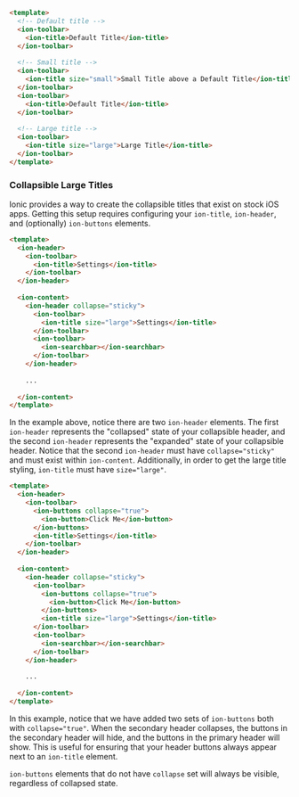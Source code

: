 ```html
<template>
  <!-- Default title -->
  <ion-toolbar>
    <ion-title>Default Title</ion-title>
  </ion-toolbar>
  
  <!-- Small title -->
  <ion-toolbar>
    <ion-title size="small">Small Title above a Default Title</ion-title>
  </ion-toolbar>
  <ion-toolbar>
    <ion-title>Default Title</ion-title>
  </ion-toolbar>
  
  <!-- Large title -->
  <ion-toolbar>
    <ion-title size="large">Large Title</ion-title>
  </ion-toolbar>
</template>
```

### Collapsible Large Titles

Ionic provides a way to create the collapsible titles that exist on stock iOS apps. Getting this setup requires configuring your `ion-title`, `ion-header`, and (optionally) `ion-buttons` elements.

```html
<template>
  <ion-header>
    <ion-toolbar>    
      <ion-title>Settings</ion-title>               
    </ion-toolbar>
  </ion-header>
  
  <ion-content>
    <ion-header collapse="sticky">              
      <ion-toolbar>      
        <ion-title size="large">Settings</ion-title>
      </ion-toolbar>
      <ion-toolbar>
        <ion-searchbar></ion-searchbar>
      </ion-toolbar>
    </ion-header>
    
    ...
    
  </ion-content>
</template>
```

In the example above, notice there are two `ion-header` elements. The first `ion-header` represents the "collapsed" state of your collapsible header, and the second `ion-header` represents the "expanded" state of your collapsible header. Notice that the second `ion-header` must have `collapse="sticky"` and must exist within `ion-content`. Additionally, in order to get the large title styling, `ion-title` must have `size="large"`.

```html
<template>
  <ion-header>
    <ion-toolbar>   
      <ion-buttons collapse="true">
        <ion-button>Click Me</ion-button>
      </ion-buttons> 
      <ion-title>Settings</ion-title>               
    </ion-toolbar>
  </ion-header>
  
  <ion-content>
    <ion-header collapse="sticky">              
      <ion-toolbar>      
        <ion-buttons collapse="true">
          <ion-button>Click Me</ion-button>
        </ion-buttons>
        <ion-title size="large">Settings</ion-title>
      </ion-toolbar>
      <ion-toolbar>
        <ion-searchbar></ion-searchbar>
      </ion-toolbar>
    </ion-header>
    
    ...
    
  </ion-content>
</template>
```

In this example, notice that we have added two sets of `ion-buttons` both with `collapse="true"`. When the secondary header collapses, the buttons in the secondary header will hide, and the buttons in the primary header will show. This is useful for ensuring that your header buttons always appear next to an `ion-title` element.

`ion-buttons` elements that do not have `collapse` set will always be visible, regardless of collapsed state.
